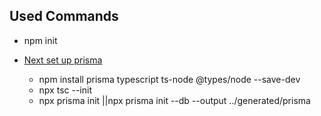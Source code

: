 ## Used Commands

- npm init
- [Next set up prisma](https://www.prisma.io/docs/getting-started/setup-prisma/start-from-scratch/relational-databases-typescript-prismaPostgres)

    - npm install prisma typescript ts-node @types/node --save-dev
    - npx tsc --init
    - npx prisma init ||npx prisma init --db --output ../generated/prisma